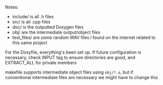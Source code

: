 Notes:
 - include/ is all .h files
 - src/ is all .cpp files
 - doc/ is the outputted Doxygen files
 - obj/ are the intermediate output/object files
 - test_files/ are some random WAV files i found on the internet related to this same project

 For the Doxyfile, everything's been set up. If future configuration is necessary, check INPUT tag to ensure directories are good, and EXTRACT_ALL for private members

makefile supports intermediate object files using `obj/*.o`, but if conventional intermediate files are necessary we might have to change this